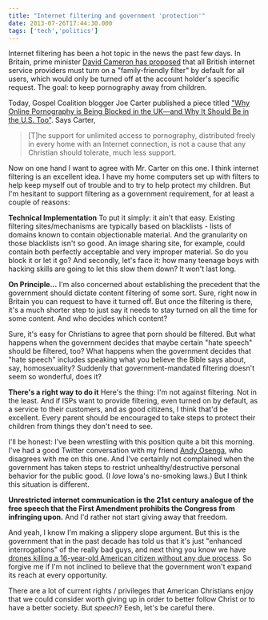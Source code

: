 ```yaml
---
title: "Internet filtering and government 'protection'"
date: 2013-07-26T17:44:30.000
tags: ['tech','politics']
---
```


Internet filtering has been a hot topic in the news the past few days. In Britain, prime minister [David Cameron has proposed](http://www.bbc.co.uk/news/uk-23401076) that all British internet service providers must turn on a "family-friendly filter" by default for all users, which would only be turned off at the account holder's specific request. The goal: to keep pornography away from children.

Today, Gospel Coalition blogger Joe Carter published a piece titled ["Why Online Pornography is Being Blocked in the UK—and Why It Should Be in the U.S. Too"](http://thegospelcoalition.org/blogs/tgc/2013/07/25/online-pornography-to-be-blocked-by-default-in-the-uk/). Says Carter,

> \[T\]he support for unlimited access to pornography, distributed freely in every home with an Internet connection, is not a cause that any Christian should tolerate, much less support.

Now on one hand I want to agree with Mr. Carter on this one. I think internet filtering is an excellent idea. I have my home computers set up with filters to help keep myself out of trouble and to try to help protect my children. But I'm hesitant to support filtering as a government requirement, for at least a couple of reasons:

**Technical Implementation** To put it simply: it ain't that easy. Existing filtering sites/mechanisms are typically based on blacklists - lists of domains known to contain objectionable material. And the granularity on those blacklists isn't so good. An image sharing site, for example, could contain both perfectly acceptable and very improper material. So do you block it or let it go? And secondly, let's face it: how many teenage boys with hacking skills are going to let this slow them down? It won't last long.

**On Principle...** I'm also concerned about establishing the precedent that the government should dictate content filtering of some sort. Sure, right now in Britain you can request to have it turned off. But once the filtering is there, it's a much shorter step to just say it needs to stay turned on all the time for some content. And who decides which content?

Sure, it's easy for Christians to agree that porn should be filtered. But what happens when the government decides that maybe certain "hate speech" should be filtered, too? What happens when the government decides that "hate speech" includes speaking what you believe the Bible says about, say, homosexuality? Suddenly that government-mandated filtering doesn't seem so wonderful, does it?

**There's a right way to do it** Here's the thing: I'm not against filtering. Not in the least. And if ISPs want to provide filtering, even turned on by default, as a service to their customers, and as good citizens, I think that'd be excellent. Every parent should be encouraged to take steps to protect their children from things they don't need to see.

I'll be honest: I've been wrestling with this position quite a bit this morning. I've had a good Twitter conversation with my friend [Andy Osenga](http://twitter.com/andrewosenga), who disagrees with me on this one. And I've certainly not complained when the government has taken steps to restrict unhealthy/destructive personal behavior for the public good. (I _love_ Iowa's no-smoking laws.) But I think this situation is different.

**Unrestricted internet communication is the 21st century analogue of the free speech that the First Amendment prohibits the Congress from infringing upon.** And I'd rather not start giving away that freedom.

And yeah, I know I'm making a slippery slope argument. But this is the government that in the past decade has told us that it's just "enhanced interrogations" of the really bad guys, and next thing you know we have [drones killing a 16-year-old American citizen without any due process](http://abcnews.go.com/blogs/headlines/2013/07/grandfather-of-american-teen-killed-in-drone-strike-demands-answers/). So forgive me if I'm not inclined to believe that the government won't expand its reach at every opportunity.

There are a lot of current rights / privileges that American Christians enjoy that we could consider worth giving up in order to better follow Christ or to have a better society. But _speech_? Eesh, let's be careful there.
